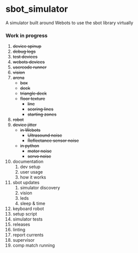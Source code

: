 # sbot_simulator
A simulator built around Webots to use the sbot library virtually


### Work in progress

1. ~~device spinup~~
2. ~~debug logs~~
3. ~~test devices~~
4. ~~webots devices~~
5. ~~usercode runner~~
6. ~~vision~~
7. ~~arena~~
    - ~~box~~
    - ~~deck~~
    - ~~triangle deck~~
    - ~~floor texture~~
        - ~~line~~
        - ~~scoring lines~~
        - ~~starting zones~~
8. ~~robot~~
9. ~~device jitter~~
    - ~~in Webots~~
        - ~~Ultrasound noise~~
        - ~~Reflectance sensor noise~~
    - ~~in python~~
        - ~~motor noise~~
        - ~~servo noise~~
10. documentation
    1. dev setup
    2. user usage
    3. how it works
11. sbot updates
    1. simulator discovery
    2. vision
    3. leds
    4. sleep & time
12. keyboard robot
13. setup script
14. simulator tests
15. releases
16. linting
17. report currents
18. supervisor
19. comp match running

